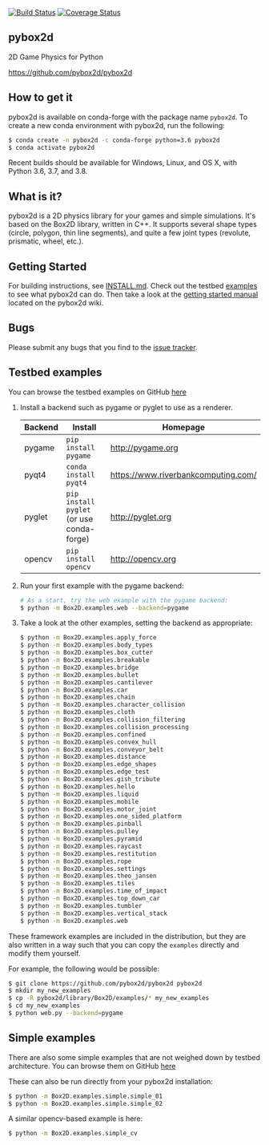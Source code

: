 [![Build Status](https://travis-ci.org/pybox2d/pybox2d.svg?branch=master)](https://travis-ci.org/pybox2d/pybox2d) [![Coverage Status](https://coveralls.io/repos/pybox2d/pybox2d/badge.svg?branch=master&service=github)](https://coveralls.io/github/pybox2d/pybox2d?branch=master)

pybox2d
-------
2D Game Physics for Python

https://github.com/pybox2d/pybox2d

How to get it
-------------

pybox2d is available on conda-forge with the package name `pybox2d`.
To create a new conda environment with pybox2d, run the following:

```bash
$ conda create -n pybox2d -c conda-forge python=3.6 pybox2d
$ conda activate pybox2d
```

Recent builds should be available for Windows, Linux, and OS X, with Python
3.6, 3.7, and 3.8.

What is it?
-----------
pybox2d is a 2D physics library for your games and simple simulations. It's
based on the Box2D library, written in C++. It supports several shape types
(circle, polygon, thin line segments), and quite a few joint types (revolute,
prismatic, wheel, etc.).

Getting Started
---------------
For building instructions, see [INSTALL.md](INSTALL.md). Check out the testbed
[examples](examples) to see what pybox2d can do. Then take a
look at the 
[getting started manual](https://github.com/pybox2d/pybox2d/wiki/manual)
located on the pybox2d wiki.

Bugs
----
Please submit any bugs that you find to the 
[issue tracker](https://github.com/pybox2d/pybox2d/issues).

Testbed examples
----------------

You can browse the testbed examples on GitHub
[here](https://github.com/pybox2d/pybox2d/tree/master/library/Box2D/examples)

1. Install a backend such as pygame or pyglet to use as a renderer.

    | Backend        | Install                                                       | Homepage                             |
    | -------------  | ------------------------------------------------------------- | ------------------------------------ |
    | pygame         | `pip install pygame`                                          | http://pygame.org                    |  
    | pyqt4          | `conda install pyqt4`                                         | https://www.riverbankcomputing.com/  |
    | pyglet         | `pip install pyglet` (or use conda-forge)                     | http://pyglet.org                    |
    | opencv         | `pip install opencv`                                          | http://opencv.org                    |

2. Run your first example with the pygame backend:
    ```bash
    # As a start, try the web example with the pygame backend:
    $ python -m Box2D.examples.web --backend=pygame
    ```

3. Take a look at the other examples, setting the backend as appropriate:
    ```bash
    $ python -m Box2D.examples.apply_force
    $ python -m Box2D.examples.body_types
    $ python -m Box2D.examples.box_cutter
    $ python -m Box2D.examples.breakable
    $ python -m Box2D.examples.bridge
    $ python -m Box2D.examples.bullet
    $ python -m Box2D.examples.cantilever
    $ python -m Box2D.examples.car
    $ python -m Box2D.examples.chain
    $ python -m Box2D.examples.character_collision
    $ python -m Box2D.examples.cloth
    $ python -m Box2D.examples.collision_filtering
    $ python -m Box2D.examples.collision_processing
    $ python -m Box2D.examples.confined
    $ python -m Box2D.examples.convex_hull
    $ python -m Box2D.examples.conveyor_belt
    $ python -m Box2D.examples.distance
    $ python -m Box2D.examples.edge_shapes
    $ python -m Box2D.examples.edge_test
    $ python -m Box2D.examples.gish_tribute
    $ python -m Box2D.examples.hello
    $ python -m Box2D.examples.liquid
    $ python -m Box2D.examples.mobile
    $ python -m Box2D.examples.motor_joint
    $ python -m Box2D.examples.one_sided_platform
    $ python -m Box2D.examples.pinball
    $ python -m Box2D.examples.pulley
    $ python -m Box2D.examples.pyramid
    $ python -m Box2D.examples.raycast
    $ python -m Box2D.examples.restitution
    $ python -m Box2D.examples.rope
    $ python -m Box2D.examples.settings
    $ python -m Box2D.examples.theo_jansen
    $ python -m Box2D.examples.tiles
    $ python -m Box2D.examples.time_of_impact
    $ python -m Box2D.examples.top_down_car
    $ python -m Box2D.examples.tumbler
    $ python -m Box2D.examples.vertical_stack
    $ python -m Box2D.examples.web
    ```

These framework examples are included in the distribution, but they are also
written in a way such that you can copy the `examples` directly and modify them
yourself.

For example, the following would be possible:

```bash
$ git clone https://github.com/pybox2d/pybox2d pybox2d
$ mkdir my_new_examples
$ cp -R pybox2d/library/Box2D/examples/* my_new_examples
$ cd my_new_examples
$ python web.py --backend=pygame
```

Simple examples
---------------

There are also some simple examples that are not weighed down by testbed architecture.
You can browse them on GitHub
[here](https://github.com/pybox2d/pybox2d/tree/master/library/Box2D/examples/simple)

These can also be run directly from your pybox2d installation:

```bash
$ python -m Box2D.examples.simple.simple_01
$ python -m Box2D.examples.simple.simple_02
```

A similar opencv-based example is here:
```bash
$ python -m Box2D.examples.simple_cv
```
